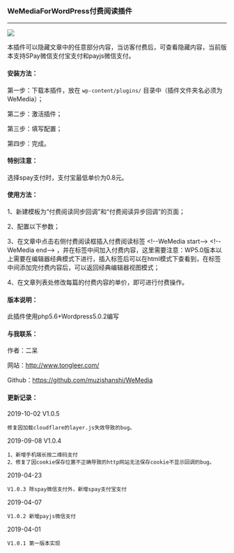 ### WeMediaForWordPress付费阅读插件
---

<img src="https://ws3.sinaimg.cn/large/ecabade5ly1ftmeqo9d9pj20kk0583yj.jpg" />

本插件可以隐藏文章中的任意部分内容，当访客付费后，可查看隐藏内容，当前版本支持SPay微信支付宝支付和payjs微信支付。

#### 安装方法：
第一步：下载本插件，放在 `wp-content/plugins/` 目录中（插件文件夹名必须为WeMedia）；

第二步：激活插件；

第三步：填写配置；

第四步：完成。
#### 特别注意：
选择spay支付时，支付宝最低单价为0.8元。

#### 使用方法：
1、新建模板为“付费阅读同步回调”和“付费阅读异步回调”的页面；

2、配置以下参数；

3、在文章中点击右侧付费阅读框插入付费阅读标签 &lt;!--WeMedia start--> &lt;!--WeMedia end--> ，并在标签中间加入付费内容，这里需要注意：WP5.0版本以上需要在编辑器经典模式下进行，插入标签后可以在html模式下查看到，在标签中间添加完付费内容后，可以返回经典编辑器视图模式；

4、在文章列表处修改每篇的付费内容的单价，即可进行付费操作。

#### 版本说明：
此插件使用php5.6+Wordpress5.0.2编写

#### 与我联系：
作者：二呆

网站：http://www.tongleer.com/

Github：https://github.com/muzishanshi/WeMedia

#### 更新记录：
2019-10-02 V1.0.5

	修复因加载cloudflare的layer.js失效导致的bug。

2019-09-08 V1.0.4
	
	1、新增手机端长按二维码支付
	2、修复了因cookie保存位置不正确导致的http网站无法保存cookie不显示回调的bug。
	
2019-04-23
	
	V1.0.3 除spay微信支付外，新增spay支付宝支付
	
2019-04-07
	
	V1.0.2 新增payjs微信支付
	
2019-04-01
	
	V1.0.1 第一版本实现